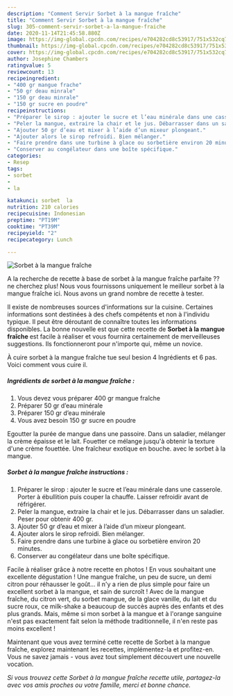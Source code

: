 ```yaml
---
description: "Comment Servir Sorbet à la mangue fraîche"
title: "Comment Servir Sorbet à la mangue fraîche"
slug: 305-comment-servir-sorbet-a-la-mangue-fraiche
date: 2020-11-14T21:45:58.880Z
image: https://img-global.cpcdn.com/recipes/e704282cd8c53917/751x532cq70/sorbet-a-la-mangue-fraiche-photo-principale-de-la-recette.jpg
thumbnail: https://img-global.cpcdn.com/recipes/e704282cd8c53917/751x532cq70/sorbet-a-la-mangue-fraiche-photo-principale-de-la-recette.jpg
cover: https://img-global.cpcdn.com/recipes/e704282cd8c53917/751x532cq70/sorbet-a-la-mangue-fraiche-photo-principale-de-la-recette.jpg
author: Josephine Chambers
ratingvalue: 5
reviewcount: 13
recipeingredient:
- "400 gr mangue frache"
- "50 gr deau minrale"
- "150 gr deau minrale"
- "150 gr sucre en poudre"
recipeinstructions:
- "Préparer le sirop : ajouter le sucre et l’eau minérale dans une casserole. Porter à ébullition puis couper la chauffe. Laisser refroidir avant de réfrigérer."
- "Peler la mangue, extraire la chair et le jus. Débarrasser dans un saladier. Peser pour obtenir 400 gr."
- "Ajouter 50 gr d’eau et mixer à l’aide d’un mixeur plongeant."
- "Ajouter alors le sirop refroidi. Bien mélanger."
- "Faire prendre dans une turbine à glace ou sorbetière environ 20 minutes."
- "Conserver au congélateur dans une boîte spécifique."
categories:
- Resep
tags:
- sorbet
- 
- la

katakunci: sorbet  la 
nutrition: 210 calories
recipecuisine: Indonesian
preptime: "PT19M"
cooktime: "PT39M"
recipeyield: "2"
recipecategory: Lunch

---
```



![Sorbet à la mangue fraîche](https://img-global.cpcdn.com/recipes/e704282cd8c53917/751x532cq70/sorbet-a-la-mangue-fraiche-photo-principale-de-la-recette.jpg)

A la recherche de recette à base de sorbet à la mangue fraîche parfaite ?? ne cherchez plus! Nous vous fournissons uniquement le meilleur sorbet à la mangue fraîche ici. Nous avons un grand nombre de recette à tester.

Il existe de nombreuses sources d'informations sur la cuisine. Certaines informations sont destinées à des chefs compétents et non à l'individu typique. Il peut être déroutant de connaître toutes les informations disponibles. La bonne nouvelle est que cette recette de <strong> Sorbet à la mangue fraîche </strong> est facile à réaliser et vous fournira certainement de merveilleuses suggestions. Ils fonctionneront pour n'importe qui, même un novice.

<!--inarticleads1-->

À cuire sorbet à la mangue fraîche tue seul besion 4 Ingrédients et 6 pas. Voici comment vous cuire il.

##### Ingrédients de sorbet à la mangue fraîche :

1. Vous devez vous préparer 400 gr mangue fraîche
1. Préparer 50 gr d’eau minérale
1. Préparer 150 gr d’eau minérale
1. Vous avez besoin 150 gr sucre en poudre


Egoutter la purée de mangue dans une passoire. Dans un saladier, mélanger la crème épaisse et le lait. Fouetter ce mélange jusqu&#39;à obtenir la texture d&#39;une crème fouettée. Une fraîcheur exotique en bouche. avec le sorbet à la mangue. 

<!--inarticleads2-->

##### Sorbet à la mangue fraîche instructions :

1. Préparer le sirop : ajouter le sucre et l’eau minérale dans une casserole. Porter à ébullition puis couper la chauffe. Laisser refroidir avant de réfrigérer.
1. Peler la mangue, extraire la chair et le jus. Débarrasser dans un saladier. Peser pour obtenir 400 gr.
1. Ajouter 50 gr d’eau et mixer à l’aide d’un mixeur plongeant.
1. Ajouter alors le sirop refroidi. Bien mélanger.
1. Faire prendre dans une turbine à glace ou sorbetière environ 20 minutes.
1. Conserver au congélateur dans une boîte spécifique.


Facile à réaliser grâce à notre recette en photos ! En vous souhaitant une excellente dégustation ! Une mangue fraîche, un peu de sucre, un demi citron pour réhausser le goût… il n&#39;y a rien de plus simple pour faire un excellent sorbet à la mangue, et sain de surcroît ! Avec de la mangue fraîche, du citron vert, du sorbet mangue, de la glace vanille, du lait et du sucre roux, ce milk-shake a beaucoup de succès auprès des enfants et des plus grands. Mais, même si mon sorbet à la mangue et à l&#39;orange sanguine n&#39;est pas exactement fait selon la méthode traditionnelle, il n&#39;en reste pas moins excellent ! 

<!--inarticleads1-->

<p>
Maintenant que vous avez terminé cette recette de Sorbet à la mangue fraîche, explorez maintenant les recettes, implémentez-la et profitez-en. Vous ne savez jamais - vous avez tout simplement découvert une nouvelle vocation.
</p>

<p>
<i>Si vous trouvez cette Sorbet à la mangue fraîche recette utile, partagez-la avec vos amis proches ou votre famille, merci et bonne chance.</i>
</p>
